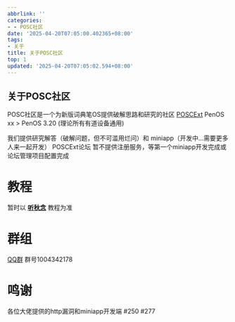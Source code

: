 ```yaml
---
abbrlink: ''
categories:
- - POSC社区
date: '2025-04-20T07:05:00.402365+08:00'
tags:
- 关于
title: 关于POSC社区
top: 1
updated: '2025-04-20T07:05:02.594+08:00'
---
```

## 关于POSC社区

POSC社区是一个为新版词典笔OS提供破解思路和研究的社区
[POSCExt](https://github.com/PenosExt)
PenOS xx > PenOS 3.20 (理论所有有道设备通用)

我们提供研究解答（破解问题，但不可滥用烂问）和 miniapp（开发中...需要更多人来一起开发）
POSCExt论坛  暂不提供注册服务，等第一个miniapp开发完成或论坛管理项目配置完成

# 教程

暂时以 **[听秋念](https://www.bilibili.com/opus/1041644000127221764?plat_id=35&share_from=article&share_medium=iphone&share_plat=ios&share_source=QQ&share_tag=s_i&timestamp=1741365791&unique_k=3UbJ6rn)** 教程为准

# 群组

[QQ群](https://qm.qq.com/q/9OBWmiYOIM)
群号1004342178

# 鸣谢

各位大佬提供的http漏洞和miniapp开发端
#250 #277
